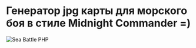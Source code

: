 # Генератор jpg карты для морского боя в стиле Midnight Commander =)
![Sea Battle PHP](https://github.com/makhnanov/sea-battle-php/blob/main/seaBattle.jpg?raw=true)